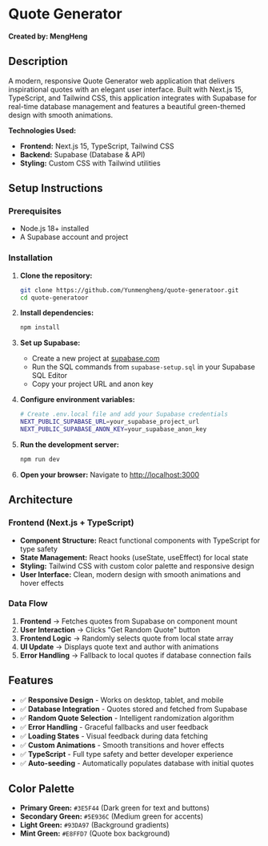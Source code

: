 # Quote Generator

**Created by: MengHeng**

## Description

A modern, responsive Quote Generator web application that delivers inspirational quotes with an elegant user interface. Built with Next.js 15, TypeScript, and Tailwind CSS, this application integrates with Supabase for real-time database management and features a beautiful green-themed design with smooth animations.

**Technologies Used:**
- **Frontend:** Next.js 15, TypeScript, Tailwind CSS
- **Backend:** Supabase (Database & API)
- **Styling:** Custom CSS with Tailwind utilities

## Setup Instructions

### Prerequisites
- Node.js 18+ installed
- A Supabase account and project

### Installation

1. **Clone the repository:**
   ```bash
   git clone https://github.com/Yunmengheng/quote-generatoor.git
   cd quote-generatoor
   ```

2. **Install dependencies:**
   ```bash
   npm install
   ```

3. **Set up Supabase:**
   - Create a new project at [supabase.com](https://supabase.com)
   - Run the SQL commands from `supabase-setup.sql` in your Supabase SQL Editor
   - Copy your project URL and anon key

4. **Configure environment variables:**
   ```bash
   # Create .env.local file and add your Supabase credentials
   NEXT_PUBLIC_SUPABASE_URL=your_supabase_project_url
   NEXT_PUBLIC_SUPABASE_ANON_KEY=your_supabase_anon_key
   ```

5. **Run the development server:**
   ```bash
   npm run dev
   ```

6. **Open your browser:**
   Navigate to [http://localhost:3000](http://localhost:3000)

## Architecture

### Frontend (Next.js + TypeScript)
- **Component Structure:** React functional components with TypeScript for type safety
- **State Management:** React hooks (useState, useEffect) for local state
- **Styling:** Tailwind CSS with custom color palette and responsive design
- **User Interface:** Clean, modern design with smooth animations and hover effects


### Data Flow
1. **Frontend** → Fetches quotes from Supabase on component mount
2. **User Interaction** → Clicks "Get Random Quote" button
3. **Frontend Logic** → Randomly selects quote from local state array
4. **UI Update** → Displays quote text and author with animations
5. **Error Handling** → Fallback to local quotes if database connection fails

## Features

- ✅ **Responsive Design** - Works on desktop, tablet, and mobile
- ✅ **Database Integration** - Quotes stored and fetched from Supabase
- ✅ **Random Quote Selection** - Intelligent randomization algorithm
- ✅ **Error Handling** - Graceful fallbacks and user feedback
- ✅ **Loading States** - Visual feedback during data fetching
- ✅ **Custom Animations** - Smooth transitions and hover effects
- ✅ **TypeScript** - Full type safety and better developer experience
- ✅ **Auto-seeding** - Automatically populates database with initial quotes

## Color Palette

- **Primary Green:** `#3E5F44` (Dark green for text and buttons)
- **Secondary Green:** `#5E936C` (Medium green for accents)
- **Light Green:** `#93DA97` (Background gradients)
- **Mint Green:** `#E8FFD7` (Quote box background)
